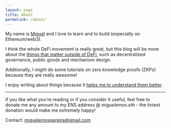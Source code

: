 ```yaml
---
layout: page
title: About
permalink: /about/
---
```


My name is [Miguel](https://miguelemos.github.io/) and I love to learn and to build (especially on Ethereum/web3).

I think the whole DeFi movement is really great, but this blog will be more about the
[things that matter outside of DeFi](https://www.youtube.com/watch?v=oLsb7clrXMQ),
such as decentralized governance, public goods and mechanism design.

Additionally, I might do some tutorials on zero knowledge proofs (ZKPs) because they are
really awesome!

I enjoy writing about things because it [helps me to understand them better](https://twitter.com/benjaminion_xyz/status/1368267425309933573).

---

If you like what you're reading or if you consider it useful, feel free to donate me any amount
to my ENS address @ *miguelemos.eth* - the tiniest donation would make me extremely happy!

Contact: [miguelemospereira@gmail.com](miguelemospereira@gmail.com)
